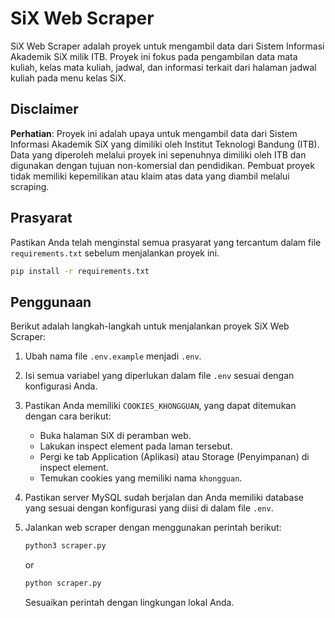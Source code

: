 # SiX Web Scraper

SiX Web Scraper adalah proyek untuk mengambil data dari Sistem Informasi Akademik SiX milik ITB. Proyek ini fokus pada pengambilan data mata kuliah, kelas mata kuliah, jadwal, dan informasi terkait dari halaman jadwal kuliah pada menu kelas SiX.

## Disclaimer

**Perhatian**: Proyek ini adalah upaya untuk mengambil data dari Sistem Informasi Akademik SiX yang dimiliki oleh Institut Teknologi Bandung (ITB). Data yang diperoleh melalui proyek ini sepenuhnya dimiliki oleh ITB dan digunakan dengan tujuan non-komersial dan pendidikan. Pembuat proyek tidak memiliki kepemilikan atau klaim atas data yang diambil melalui scraping. 

## Prasyarat

Pastikan Anda telah menginstal semua prasyarat yang tercantum dalam file `requirements.txt` sebelum menjalankan proyek ini.

```bash
pip install -r requirements.txt
```

## Penggunaan

Berikut adalah langkah-langkah untuk menjalankan proyek SiX Web Scraper:

1. Ubah nama file `.env.example` menjadi `.env`.

2. Isi semua variabel yang diperlukan dalam file `.env` sesuai dengan konfigurasi Anda.

3. Pastikan Anda memiliki `COOKIES_KHONGGUAN`, yang dapat ditemukan dengan cara berikut:
   - Buka halaman SiX di peramban web.
   - Lakukan inspect element pada laman tersebut.
   - Pergi ke tab Application (Aplikasi) atau Storage (Penyimpanan) di inspect element.
   - Temukan cookies yang memiliki nama `khongguan`.

4. Pastikan server MySQL sudah berjalan dan Anda memiliki database yang sesuai dengan konfigurasi yang diisi di dalam file `.env`.

5. Jalankan web scraper dengan menggunakan perintah berikut:
   ```bash
   python3 scraper.py
    ```
    or
    ```bash
   python scraper.py
    ```
    Sesuaikan perintah dengan lingkungan lokal Anda.
